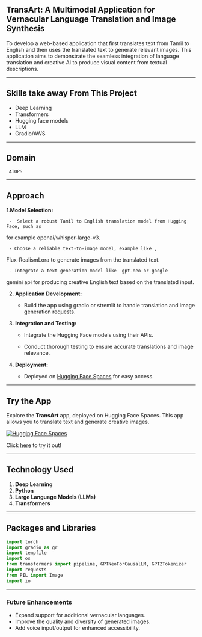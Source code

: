## TransArt: A Multimodal Application for Vernacular Language Translation and Image Synthesis
To develop a web-based application that first translates text from Tamil to English and then uses the translated text to generate relevant images. This application aims to demonstrate the
seamless integration of language translation and creative AI to produce visual content from
textual descriptions.

---

## Skills take away From This Project
 
   * Deep Learning
   * Transformers
   * Hugging face models
   * LLM
   * Gradio/AWS

---

## Domain

     AIOPS

---
    
## Approach

1.**Model Selection:**

     -  Select a robust Tamil to English translation model from Hugging Face, such as
for example openai/whisper-large-v3.

     - Choose a reliable text-to-image model, example like ,
 Flux-RealismLora to generate images from the translated text.

     - Integrate a text generation model like  gpt-neo or google
gemini api for producing creative English text based on the translated input.

2. **Application Development:**
    
     -  Build the app using gradio or stremlit to handle translation and image
generation requests.

3. **Integration and Testing:**
 
     -  Integrate the Hugging Face models using their APIs.

     -  Conduct thorough testing to ensure accurate translations and image relevance.

4. **Deployment:**
 
     -  Deployed on [Hugging Face Spaces](https://huggingface.co/spaces/Nanthu22/TransArt) for easy access.

---

## Try the App

Explore the **TransArt** app, deployed on Hugging Face Spaces. This app allows you to translate text and generate creative images.

[![Hugging Face Spaces](https://img.shields.io/badge/🤗-Hugging%20Face-orange)](https://huggingface.co/spaces/Nanthu22/TransArt)

Click  [here](https://huggingface.co/spaces/Nanthu22/TransArt) to try it out!


---

## Technology Used
1. **Deep Learning**
2. **Python**
3. **Large Language Models (LLMs)**
4. **Transformers**

---

## Packages and Libraries
```python
import torch
import gradio as gr
import tempfile
import os
from transformers import pipeline, GPTNeoForCausalLM, GPT2Tokenizer
import requests
from PIL import Image
import io
```

---

### Future Enhancements
- Expand support for additional vernacular languages.
- Improve the quality and diversity of generated images.
- Add voice input/output for enhanced accessibility.






